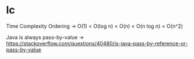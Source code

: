 # lc


Time Complexity Ordering -> 
O(1) < O(log n) < O(n) < O(n log n) < O(n^2)

Java is always pass-by-value -> https://stackoverflow.com/questions/40480/is-java-pass-by-reference-or-pass-by-value